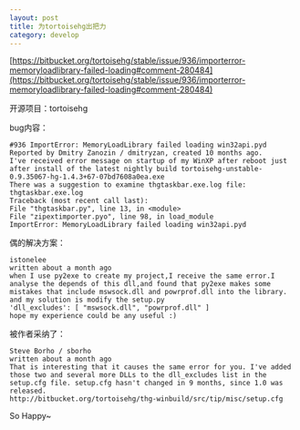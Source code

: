 ```yaml
---
layout: post
title: 为tortoisehg出把力
category: develop
---
```


[https://bitbucket.org/tortoisehg/stable/issue/936/importerror-memoryloadlibrary-failed-loading#comment-280484](https://bitbucket.org/tortoisehg/stable/issue/936/importerror-memoryloadlibrary-failed-loading#comment-280484)

开源项目：tortoisehg

bug内容：

```
#936 ImportError: MemoryLoadLibrary failed loading win32api.pyd
Reported by Dmitry Zanozin / dmitryzan, created 10 months ago.
I've received error message on startup of my WinXP after reboot just after install of the latest nightly build tortoisehg-unstable-0.9.35067-hg-1.4.3+67-07bd7608a0ea.exe
There was a suggestion to examine thgtaskbar.exe.log file:
thgtaskbar.exe.log
Traceback (most recent call last):
File "thgtaskbar.py", line 13, in <module>
File "zipextimporter.pyo", line 98, in load_module
ImportError: MemoryLoadLibrary failed loading win32api.pyd
```
 

偶的解决方案：

```
istonelee
written about a month ago
when I use py2exe to create my project,I receive the same error.I analyse the depends of this dll,and found that py2exe makes some mistakes that include mswsock.dll and powrprof.dll into the library. and my solution is modify the setup.py
'dll_excludes': [ "mswsock.dll", "powrprof.dll" ]
hope my experience could be any useful :)
```
 
被作者采纳了：

```
Steve Borho / sborho
written about a month ago
That is interesting that it causes the same error for you. I've added those two and several more DLLs to the dll_excludes list in the setup.cfg file. setup.cfg hasn't changed in 9 months, since 1.0 was released.
http://bitbucket.org/tortoisehg/thg-winbuild/src/tip/misc/setup.cfg
```

So Happy~

 
